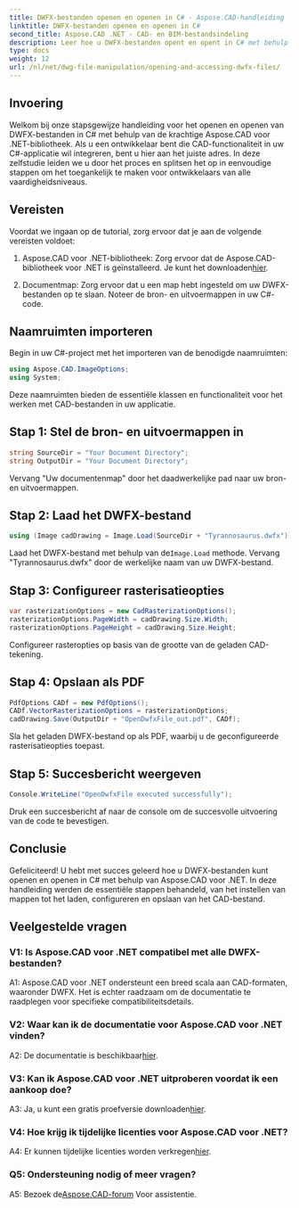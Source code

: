 ```yaml
---
title: DWFX-bestanden openen en openen in C# - Aspose.CAD-handleiding
linktitle: DWFX-bestanden openen en openen in C#
second_title: Aspose.CAD .NET - CAD- en BIM-bestandsindeling
description: Leer hoe u DWFX-bestanden opent en opent in C# met behulp van Aspose.CAD voor .NET. Stap-voor-stap handleiding voor naadloze integratie in uw applicaties.
type: docs
weight: 12
url: /nl/net/dwg-file-manipulation/opening-and-accessing-dwfx-files/
---
```

## Invoering

Welkom bij onze stapsgewijze handleiding voor het openen en openen van DWFX-bestanden in C# met behulp van de krachtige Aspose.CAD voor .NET-bibliotheek. Als u een ontwikkelaar bent die CAD-functionaliteit in uw C#-applicatie wil integreren, bent u hier aan het juiste adres. In deze zelfstudie leiden we u door het proces en splitsen het op in eenvoudige stappen om het toegankelijk te maken voor ontwikkelaars van alle vaardigheidsniveaus.

## Vereisten

Voordat we ingaan op de tutorial, zorg ervoor dat je aan de volgende vereisten voldoet:

1.  Aspose.CAD voor .NET-bibliotheek: Zorg ervoor dat de Aspose.CAD-bibliotheek voor .NET is geïnstalleerd. Je kunt het downloaden[hier](https://releases.aspose.com/cad/net/).

2. Documentmap: Zorg ervoor dat u een map hebt ingesteld om uw DWFX-bestanden op te slaan. Noteer de bron- en uitvoermappen in uw C#-code.

## Naamruimten importeren

Begin in uw C#-project met het importeren van de benodigde naamruimten:

```csharp
using Aspose.CAD.ImageOptions;
using System;
```

Deze naamruimten bieden de essentiële klassen en functionaliteit voor het werken met CAD-bestanden in uw applicatie.

## Stap 1: Stel de bron- en uitvoermappen in

```csharp
string SourceDir = "Your Document Directory";
string OutputDir = "Your Document Directory";
```

Vervang "Uw documentenmap" door het daadwerkelijke pad naar uw bron- en uitvoermappen.

## Stap 2: Laad het DWFX-bestand

```csharp
using (Image cadDrawing = Image.Load(SourceDir + "Tyrannosaurus.dwfx"))
```

 Laad het DWFX-bestand met behulp van de`Image.Load` methode. Vervang "Tyrannosaurus.dwfx" door de werkelijke naam van uw DWFX-bestand.

## Stap 3: Configureer rasterisatieopties

```csharp
var rasterizationOptions = new CadRasterizationOptions();
rasterizationOptions.PageWidth = cadDrawing.Size.Width;
rasterizationOptions.PageHeight = cadDrawing.Size.Height;
```

Configureer rasteropties op basis van de grootte van de geladen CAD-tekening.

## Stap 4: Opslaan als PDF

```csharp
PdfOptions CADf = new PdfOptions();
CADf.VectorRasterizationOptions = rasterizationOptions;
cadDrawing.Save(OutputDir + "OpenDwfxFile_out.pdf", CADf);
```

Sla het geladen DWFX-bestand op als PDF, waarbij u de geconfigureerde rasterisatieopties toepast.

## Stap 5: Succesbericht weergeven

```csharp
Console.WriteLine("OpenDwfxFile executed successfully");
```

Druk een succesbericht af naar de console om de succesvolle uitvoering van de code te bevestigen.

## Conclusie

Gefeliciteerd! U hebt met succes geleerd hoe u DWFX-bestanden kunt openen en openen in C# met behulp van Aspose.CAD voor .NET. In deze handleiding werden de essentiële stappen behandeld, van het instellen van mappen tot het laden, configureren en opslaan van het CAD-bestand.

## Veelgestelde vragen

### V1: Is Aspose.CAD voor .NET compatibel met alle DWFX-bestanden?

A1: Aspose.CAD voor .NET ondersteunt een breed scala aan CAD-formaten, waaronder DWFX. Het is echter raadzaam om de documentatie te raadplegen voor specifieke compatibiliteitsdetails.

### V2: Waar kan ik de documentatie voor Aspose.CAD voor .NET vinden?

 A2: De documentatie is beschikbaar[hier](https://reference.aspose.com/cad/net/).

### V3: Kan ik Aspose.CAD voor .NET uitproberen voordat ik een aankoop doe?

 A3: Ja, u kunt een gratis proefversie downloaden[hier](https://releases.aspose.com/).

### V4: Hoe krijg ik tijdelijke licenties voor Aspose.CAD voor .NET?

 A4: Er kunnen tijdelijke licenties worden verkregen[hier](https://purchase.aspose.com/temporary-license/).

### Q5: Ondersteuning nodig of meer vragen?

A5: Bezoek de[Aspose.CAD-forum](https://forum.aspose.com/c/cad/19) Voor assistentie.
